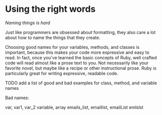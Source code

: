 # Using the right words

*Naming things is hard*

Just like programmers are obsessed about formatting, they also care a lot
about how to name the things that they create.

Choosing good names for your variables, methods, and classes is important,
because this makes your code more expressive and easy to read. In fact, once
you've learned the basic concepts of Ruby, well crafted code will read almost
like a prose text to you.  Not necessarily like your favorite novel, but maybe
like a recipe or other instructional prose. Ruby is particularly great for
writing expressive, readable code.

TODO add a list of good and bad examples for class, method, and variable names

Bad names:

var, var1, var_2
variable, array
emails_list, emaillist, emailList
emlslst
